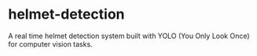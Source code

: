# helmet-detection
A real time helmet detection system built with YOLO (You Only Look Once) for computer vision tasks.
